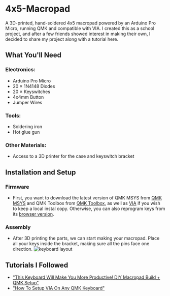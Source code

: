 # 4x5-Macropad

A 3D-printed, hand-soldered 4x5 macropad powered by an Arduino Pro Micro, running QMK and compatible with VIA. I created this as a school project, and after a few friends showed interest in making their own, I decided to share my project along with a tutorial here.

## What You'll Need
### Electronics:
- Arduino Pro Micro
- 20 × 1N4148 Diodes
- 20 × Keyswitches
- 4x4mm Button 
- Jumper Wires
### Tools:
- Soldering iron
- Hot glue gun
### Other Materials:
- Access to a 3D printer for the case and keyswitch bracket

## Installation and Setup
### Firmware
- First, you want to download the latest version of QMK MSYS from [QMK MSYS](https://msys.qmk.fm/) and QMK Toolbox from [QMK Toolbox](https://qmk.fm/toolbox), as well as [VIA](https://github.com/cebby2420/via-desktop/releases/tag/v2025.1.13) if you wish to keep a local instal copy. Otherwise, you can also reprogram keys from its [browser version](https://usevia.app/).

### Assembly 
- After 3D printing the parts, we can start making your macropad. Place all your keys inside the bracket, making sure all the pins face one direction. 
![keyboard layout](https://github.com/user-attachments/assets/e7cc85ac-eefe-43d9-b3ad-035709b7a15e)



## Tutorials I Followed
- ["This Keyboard Will Make You More Productive! DIY Macropad Build + QMK Setup"](https://www.youtube.com/watch?v=BcXycScePHM)
- ["How To Setup VIA On Any QMK Keyboard"](https://www.youtube.com/watch?v=7d5yzBOup9U)
